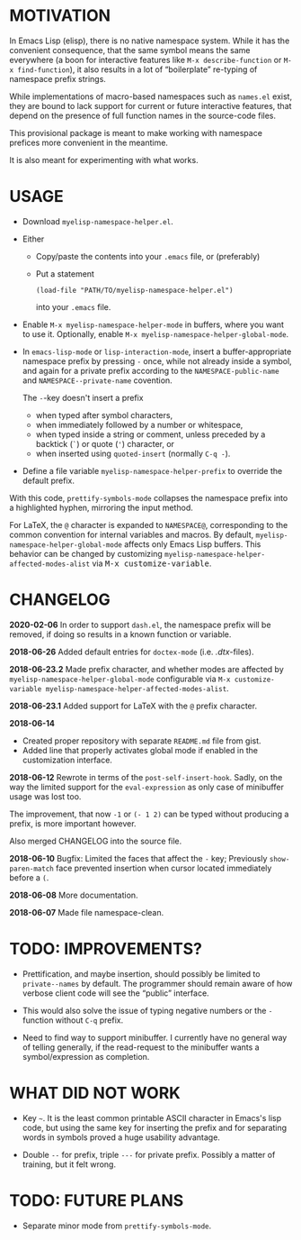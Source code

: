 <!-- -*-coding: utf-8 --* -->

MOTIVATION
==========

In Emacs Lisp (elisp), there is no native namespace system. While it
has the convenient consequence, that the same symbol means the same
everywhere (a boon for interactive features like `M-x
describe-function` or `M-x find-function`), it also results in a lot
of “boilerplate” re-typing of namespace prefix strings.

While implementations of macro-based namespaces such as `names.el`
exist, they are bound to lack support for current or future
interactive features, that depend on the presence of full function
names in the source-code files.

This provisional package is meant to make working with namespace
prefices more convenient in the meantime.

It is also meant for experimenting with what works.



USAGE
=====

  - Download `myelisp-namespace-helper.el`.
  
  - Either
  
      * Copy/paste the contents into your `.emacs` file, or
        (preferably)
      * Put a statement
      
            (load-file "PATH/TO/myelisp-namespace-helper.el")
        
        into your `.emacs` file.
  
  - Enable `M-x myelisp-namespace-helper-mode` in buffers, where you
    want to use it. Optionally, enable `M-x
    myelisp-namespace-helper-global-mode`.
  
  - In `emacs-lisp-mode` or `lisp-interaction-mode`, insert a
    buffer-appropriate namespace prefix by pressing `-` once, while
    not already inside a symbol, and again for a private prefix
    according to the `NAMESPACE-public-name` and
    `NAMESPACE--private-name` covention.
    
    The `-`-key doesn't insert a prefix
    
      * when typed after symbol characters,
      * when immediately followed by a number or whitespace,
      * when typed inside a string or comment, unless preceded by a
        backtick (`` ` ``) or quote (`'`) character, or
      * when inserted using `quoted-insert` (normally `C-q -`).

  - Define a file variable `myelisp-namespace-helper-prefix` to override the
    default prefix.
    
With this code, `prettify-symbols-mode` collapses the namespace
prefix into a highlighted hyphen, mirroring the input method.

For LaTeX, the `@` character is expanded to `NAMESPACE@`, corresponding
to the common convention for internal variables and macros.
By default, `myelisp-namespace-helper-global-mode` affects only
Emacs Lisp buffers. This behavior can be changed by customizing
`myelisp-namespace-helper-affected-modes-alist`
via <kbd>M-x customize-variable</kbd>.


CHANGELOG
=========

**2020-02-06** In order to support ``dash.el``, the namespace prefix will
be removed, if doing so results in a known function or variable.

**2018-06-26** Added default entries for ``doctex-mode`` (i.e. *.dtx*-files).

**2018-06-23.2** Made prefix character, and whether modes are affected
by `myelisp-namespace-helper-global-mode` configurable via
`M-x customize-variable myelisp-namespace-helper-affected-modes-alist`.

**2018-06-23.1** Added support for LaTeX with the `@` prefix character.

**2018-06-14**
  - Created proper repository with separate `README.md` file from gist.
  - Added line that properly activates global mode if enabled
    in the customization interface.

**2018-06-12** Rewrote in terms of the `post-self-insert-hook`. Sadly,
on the way the limited support for the `eval-expression` as only case
of minibuffer usage was lost too.

The improvement, that now `-1` or `(- 1 2)` can be typed without
producing a prefix, is more important however.

Also merged CHANGELOG into the source file.

**2018-06-10** Bugfix: Limited the faces that affect the `-` key;
Previously `show-paren-match` face prevented insertion when cursor
located immediately before a `(`.

**2018-06-08** More documentation.

**2018-06-07** Made file namespace-clean.



TODO: IMPROVEMENTS?
===================

  - Prettification, and maybe insertion, should possibly be limited to
    `private--names` by default. The programmer should remain
    aware of how verbose client code will see the “public”
    interface.

  - This would also solve the issue of typing negative numbers
    or the `-` function without `C-q` prefix.
    
  - Need to find way to support minibuffer. I currently have no
    general way of telling generally, if the read-request to the
    minibuffer wants a symbol/expression as completion.


WHAT DID NOT WORK
=================

  - Key `~`. It is the least common printable ASCII character
    in Emacs's lisp code, but using the same key for inserting
    the prefix and for separating words in symbols proved a huge
    usability advantage.

  - Double `--` for prefix, triple `---` for private prefix.
    Possibly a matter of training, but it felt wrong.


TODO: FUTURE PLANS
==================

  - Separate minor mode from `prettify-symbols-mode`.
